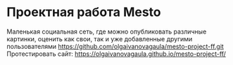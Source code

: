 # Проектная работа Mesto
Маленькая социальная сеть, где можно опубликовать различные картинки, оценить как свои, так и уже добавленные другими пользователями
https://github.com/olgaivanovagaula/mesto-project-ff.git
Протестировать сайт: https://olgaivanovagaula.github.io/mesto-project-ff/
